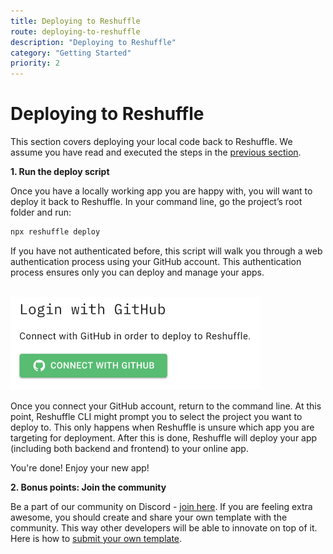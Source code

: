 ```yaml
---
title: Deploying to Reshuffle
route: deploying-to-reshuffle
description: "Deploying to Reshuffle"
category: "Getting Started"
priority: 2
---
```


# Deploying to Reshuffle
This section covers deploying your local code back to Reshuffle. We assume you have read and executed the steps in the [previous section](./running-locally).

**1. Run the deploy script**

Once you have a locally working app you are happy with, you will want to deploy it back to Reshuffle. In your command line, go  the project’s root folder and run:

```js
npx reshuffle deploy
```

If you have not authenticated before, this script will walk you through a web authentication process using your GitHub account. This authentication process ensures only you can deploy and manage your apps. 

<br>
<img src="https://raw.githubusercontent.com/binaris/dev-docs-content/master/assets/deploy-to-reshuffle1.png?token=AAR6X6ZKWVEFWMJ2XMAXR3K5S3EOU" alt="drawing" style="width:400px;"/>

Once you connect your GitHub account, return to the command line. At this point, Reshuffle CLI might prompt you to select the project you want to deploy to. This only happens when Reshuffle is unsure  which app you are targeting for deployment. After this is done, Reshuffle will deploy your app (including both backend and frontend) to your online app.  

You're done! Enjoy your new app!

**2. Bonus points: Join the community**

Be a part of our community on Discord - [join here](https://discordapp.com/channels/612049440047497217/612049440047497219).  If you are feeling extra awesome, you should create and share your own template with the community. This way other developers will be able to innovate on top of it. Here is how to [submit your  own template](./submitting-a-template).

